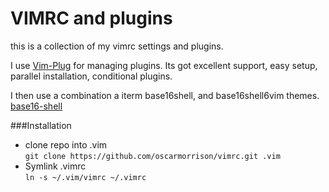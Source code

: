 # VIMRC and plugins
this is a collection of my vimrc settings and plugins.

I use [Vim-Plug](https://github.com/junegunn/vim-plug) for managing plugins. Its got excellent support, easy setup,
parallel installation, conditional plugins.

I then use a combination a iterm base16shell, and base16shell6vim themes.
[base16-shell](https://github.com/chriskempson/base16-shell)

###Installation
- clone repo into .vim  
        `git clone https://github.com/oscarmorrison/vimrc.git .vim`
- Symlink .vimrc   
        `ln -s ~/.vim/vimrc ~/.vimrc`
    

